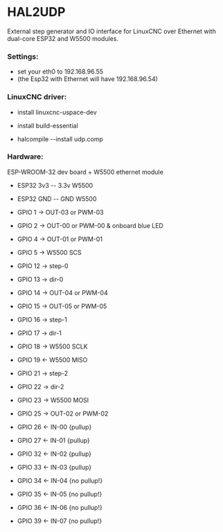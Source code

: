 # HAL2UDP
External step generator and IO interface for LinuxCNC over Ethernet with dual-core ESP32 and W5500 modules.

### Settings:
* set your eth0 to 192.168.96.55 
* (the Esp32 with Ethernet will have 192.168.96.54)

### LinuxCNC driver:
* install linuxcnc-uspace-dev
* install build-essential

* halcompile --install udp.comp

### Hardware:
ESP-WROOM-32 dev board + W5500 ethernet module

* ESP32 3v3 -- 3.3v W5500
* ESP32 GND -- GND  W5500
 
*   GPIO  1 -> OUT-03 or PWM-03
*   GPIO  2 -> OUT-00 or PWM-00 & onboard blue LED
*   GPIO  4 -> OUT-01 or PWM-01
*   GPIO  5 -> W5500 SCS
*   GPIO 12 -> step-0
*   GPIO 13 -> dir-0
*   GPIO 14 -> OUT-04 or PWM-04
*   GPIO 15 -> OUT-05 or PWM-05
*   GPIO 16 -> step-1
*   GPIO 17 -> dir-1
*   GPIO 18 -> W5500 SCLK
*   GPIO 19 <- W5500 MISO
*   GPIO 21 -> step-2
*   GPIO 22 -> dir-2
*   GPIO 23 -> W5500 MOSI
*   GPIO 25 -> OUT-02 or PWM-02
*   GPIO 26 <- IN-00 {pullup}
*   GPIO 27 <- IN-01 {pullup}
*   GPIO 32 <- IN-02 {pullup}
*   GPIO 33 <- IN-03 {pullup}
*   GPIO 34 <- IN-04 {no pullup!}
*   GPIO 35 <- IN-05 {no pullup!}
*   GPIO 36 <- IN-06 {no pullup!}
*   GPIO 39 <- IN-07 {no pullup!}
